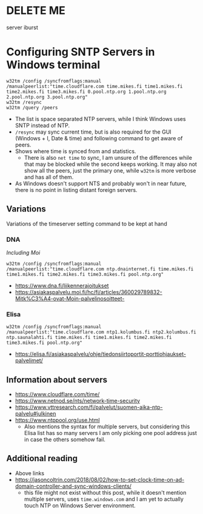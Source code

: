 # DELETE ME
server  iburst

# Configuring SNTP Servers in Windows terminal

```
w32tm /config /syncfromflags:manual /manualpeerlist:"time.cloudflare.com time.mikes.fi time1.mikes.fi time2.mikes.fi time3.mikes.fi 0.pool.ntp.org 1.pool.ntp.org 2.pool.ntp.org 3.pool.ntp.org"
w32tm /resync
w32tm /query /peers
```

* The list is space separated NTP servers, while I think Windows uses SNTP instead
  of NTP.
* `/resync` may sync current time, but is also required for the GUI
  (Windows + I, Date & time) and following command to get aware of peers.
* Shows where time is synced from and statistics.
  * There is also `net time` to sync, I am unsure of the differences while
    that may be blocked while the second keeps working. It may also not
    show all the peers, just the primary one, while `w32tm` is more verbose
    and has all of them.
* As Windows doesn't support NTS and probably won't in near future, there is
  no point in listing distant foreign servers.


## Variations

Variations of the timeserver setting command to be kept at hand

### DNA

*Including Moi*

```
w32tm /config /syncfromflags:manual /manualpeerlist:"time.cloudflare.com ntp.dnainternet.fi time.mikes.fi time1.mikes.fi time2.mikes.fi time3.mikes.fi pool.ntp.org"
```

* https://www.dna.fi/liikennerajoitukset
* https://asiakaspalvelu.moi.fi/hc/fi/articles/360029789832-Mitk%C3%A4-ovat-Moin-palvelinosoitteet-

### Elisa

```
w32tm /config /syncfromflags:manual /manualpeerlist:"time.cloudflare.com ntp1.kolumbus.fi ntp2.kolumbus.fi ntp.saunalahti.fi time.mikes.fi time1.mikes.fi time2.mikes.fi time3.mikes.fi pool.ntp.org"
```

* https://elisa.fi/asiakaspalvelu/ohje/tiedonsiirtoportit-porttiohjaukset-palvelimet/

## Information about servers

* https://www.cloudflare.com/time/
* https://www.netnod.se/nts/network-time-security
* https://www.vttresearch.com/fi/palvelut/suomen-aika-ntp-palvelu#julkinen
* https://www.ntppool.org/use.html
  * Also mentions the syntax for multiple servers, but considering this Elisa
    list has so many servers I am only picking one pool address just in case
    the others somehow fail.

## Additional reading

* Above links
* https://jasoncoltrin.com/2018/08/02/how-to-set-clock-time-on-ad-domain-controller-and-sync-windows-clients/
  * this file might not exist without this post, while it doesn't mention
    multiple servers, uses `time.windows.com` and I am yet to actually touch
    NTP on Windows Server environment.
